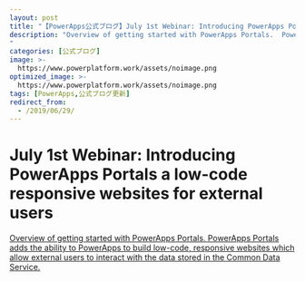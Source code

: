 ```yaml
---
layout: post
title: "【PowerApps公式ブログ】July 1st Webinar: Introducing PowerApps Portals a low-code r..."
description: "Overview of getting started with PowerApps Portals.  PowerApps Portals adds the ability to PowerApps to build low-code, responsive websites which allow external users to interact with the data stored in the Common Data Service.
"
categories: [公式ブログ]
image: >-
  https://www.powerplatform.work/assets/noimage.png
optimized_image: >-
  https://www.powerplatform.work/assets/noimage.png
tags: [PowerApps,公式ブログ更新]
redirect_from:
  - /2019/06/29/
---
```


# July 1st Webinar: Introducing PowerApps Portals a low-code responsive websites for external users

[Overview of getting started with PowerApps Portals.  PowerApps Portals adds the ability to PowerApps to build low-code, responsive websites which allow external users to interact with the data stored in the Common Data Service.
](https://powerapps.microsoft.com/ja-jp/blog/july-1st-webinar-introducing-powerapps-portals-low-code-responsive-websites-for-external-users/)
